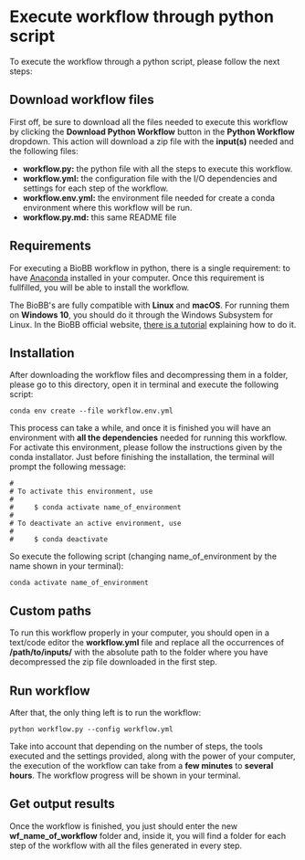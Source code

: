 # <a name="execute-wf"></a>Execute workflow through python script

To execute the workflow through a python script, please follow the next steps:

## <a name="download-files"></a>Download workflow files

First off, be sure to download all the files needed to execute this workflow by clicking the **Download Python Workflow** button in the **Python Workflow** dropdown. This action will download a zip file with the **input(s)** needed and the following files:

* **workflow.py:** the python file with all the steps to execute this workflow.
* **workflow.yml:** the configuration file with the I/O dependencies and settings for each step of the workflow.
* **workflow.env.yml:** the environment file needed for create a conda environment where this workflow will be run.
* **workflow.py.md:** this same README file

## <a name="requirements"></a>Requirements

For executing a BioBB workflow in python, there is a single requirement: to have [Anaconda](https://docs.anaconda.com/anaconda/install/index.html) installed in your computer. Once this requirement is fullfilled, you will be able to install the workflow.

The BioBB's are fully compatible with **Linux** and **macOS**. For running them on **Windows 10**, you should do it through the Windows Subsystem for Linux. In the BioBB official website, [there is a tutorial](https://mmb.irbbarcelona.org/biobb/availability/tutorials/windows) explaining how to do it.

## <a name="installation"></a>Installation

After downloading the workflow files and decompressing them in a folder, please go to this directory, open it in terminal and execute the following script:

    conda env create --file workflow.env.yml

This process can take a while, and once it is finished you will have an environment with **all the dependencies** needed for running this workflow. For activate this environment, please follow the instructions given by the conda installator. Just before finishing the installation, the terminal will prompt the following message:

```shell
#
# To activate this environment, use
#
#     $ conda activate name_of_environment
#
# To deactivate an active environment, use
#
#     $ conda deactivate
```

So execute the following script (changing name_of_environment by the name shown in your terminal):

    conda activate name_of_environment

## <a name="custom-paths"></a>Custom paths

To run this workflow properly in your computer, you should open in a text/code editor the **workflow.yml** file and replace all the occurrences of **/path/to/inputs/** with the absolute path to the folder where you have decompressed the zip file downloaded in the first step.

## <a name="run-wf"></a>Run workflow

After that, the only thing left is to run the workflow:

    python workflow.py --config workflow.yml

Take into account that depending on the number of steps, the tools executed and the settings provided, along with the power of your computer, the execution of the workflow can take from a **few minutes** to **several hours**. The workflow progress will be shown in your terminal.

## <a name="get-output"></a>Get output results

Once the workflow is finished, you just should enter the new **wf_name_of_workflow** folder and, inside it, you will find a folder for each step of the workflow with all the files generated in every step.
